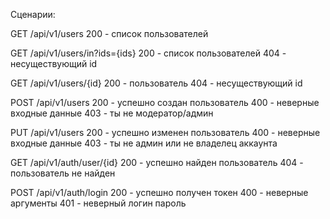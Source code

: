 Сценарии:

GET /api/v1/users
    200 - список пользователей

GET /api/v1/users/in?ids={ids}
    200 - список пользователей
    404 - несуществующий id

GET /api/v1/users/{id}
    200 - пользователь
    404 - несуществующий id

POST /api/v1/users
    200 - успешно создан пользователь
    400 - неверные входные данные
    403 - ты не модератор/админ

PUT /api/v1/users
    200 - успешно изменен пользователь
    400 - неверные входные данные
    403 - ты не админ или не владелец аккаунта


GET /api/v1/auth/user/{id}
    200 - успешно найден пользователь
    404 - пользователь не найден

POST /api/v1/auth/login
    200 - успешно получен токен
    400 - неверные аргументы
    401 - неверный логин пароль
